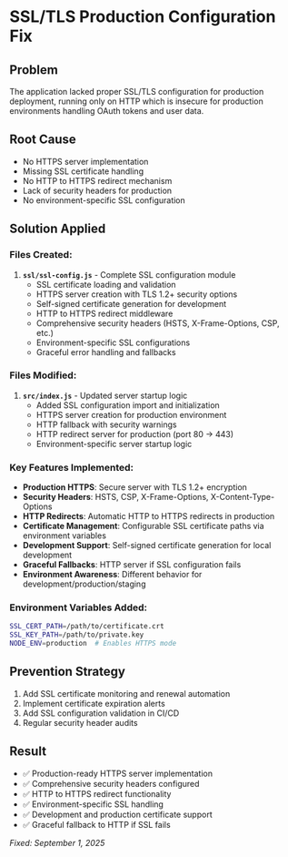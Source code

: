 # SSL/TLS Production Configuration Fix

## Problem
The application lacked proper SSL/TLS configuration for production deployment, running only on HTTP which is insecure for production environments handling OAuth tokens and user data.

## Root Cause
- No HTTPS server implementation
- Missing SSL certificate handling
- No HTTP to HTTPS redirect mechanism
- Lack of security headers for production
- No environment-specific SSL configuration

## Solution Applied

### Files Created:
1. **`ssl/ssl-config.js`** - Complete SSL configuration module
   - SSL certificate loading and validation
   - HTTPS server creation with TLS 1.2+ security options
   - Self-signed certificate generation for development
   - HTTP to HTTPS redirect middleware
   - Comprehensive security headers (HSTS, X-Frame-Options, CSP, etc.)
   - Environment-specific SSL configurations
   - Graceful error handling and fallbacks

### Files Modified:
1. **`src/index.js`** - Updated server startup logic
   - Added SSL configuration import and initialization
   - HTTPS server creation for production environment
   - HTTP fallback with security warnings
   - HTTP redirect server for production (port 80 → 443)
   - Environment-specific server startup logic

### Key Features Implemented:
- **Production HTTPS**: Secure server with TLS 1.2+ encryption
- **Security Headers**: HSTS, CSP, X-Frame-Options, X-Content-Type-Options
- **HTTP Redirects**: Automatic HTTP to HTTPS redirects in production
- **Certificate Management**: Configurable SSL certificate paths via environment variables
- **Development Support**: Self-signed certificate generation for local development
- **Graceful Fallbacks**: HTTP server if SSL configuration fails
- **Environment Awareness**: Different behavior for development/production/staging

### Environment Variables Added:
```bash
SSL_CERT_PATH=/path/to/certificate.crt
SSL_KEY_PATH=/path/to/private.key
NODE_ENV=production  # Enables HTTPS mode
```

## Prevention Strategy
1. Add SSL certificate monitoring and renewal automation
2. Implement certificate expiration alerts
3. Add SSL configuration validation in CI/CD
4. Regular security header audits

## Result
- ✅ Production-ready HTTPS server implementation
- ✅ Comprehensive security headers configured
- ✅ HTTP to HTTPS redirect functionality
- ✅ Environment-specific SSL handling
- ✅ Development and production certificate support
- ✅ Graceful fallback to HTTP if SSL fails

*Fixed: September 1, 2025*
